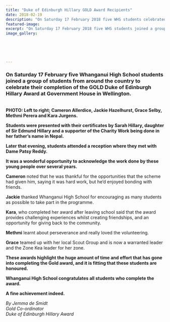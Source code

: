 ```yaml
---
title: "Duke of Edinburgh Hillary GOLD Award Recipients"
date: 2018-02-19
description: "On Saturday 17 February 2018 five WHS students celebrated their completion of the GOLD Duke of Edinburgh Hillary Award at Government House..."
featured-image: 
excerpt: "On Saturday 17 February 2018 five WHS students joined a group of students from around the country to celebrate their completion of the GOLD Duke of Edinburgh Hillary Award."
image_gallery:
    
    
    
    
    
---
```


<h3><strong>On Saturday 17&nbsp;February five Whanganui High School students joined a group of students from around the country to celebrate their completion of the GOLD Duke of Edinburgh Hillary Award at Government House in Wellington.</strong></h3>
<p><strong><br />PHOTO: Left to right; Cameron Allerdice, Jackie Hazelhurst, Grace Selby, Methmi Perera and Kara Jurgens.</strong></p>
<p><strong>Students were presented with their certificates by Sarah Hillary, daughter of Sir Edmund Hillary and a supporter of the Charity Work being done in her father&rsquo;s name in Nepal.</strong></p>
<p><strong>Later that evening, students attended a reception where they met with Dame Patsy Reddy.</strong></p>
<p><strong>It was a wonderful opportunity to acknowledge the work done by these young people over several years.&nbsp;</strong></p>
<p><strong>Cameron</strong> noted that he was thankful for the opportunities that the scheme had given him, saying it was hard work, but he&rsquo;d enjoyed bonding with friends.</p>
<p><strong>Jackie</strong> thanked Whanganui High School for encouraging as many students as possible to take part in the programme.</p>
<p><strong>Kara</strong>, who completed her award after leaving school said that the award provides challenging experiences whilst creating friendships, and an opportunity for giving back to the community.</p>
<p><strong>Methmi</strong> learnt about perseverance and really loved the volunteering.</p>
<p><strong>Grace</strong> teamed up with her local Scout Group and is now a warranted leader and the Zone Kea leader for her zone.</p>
<p><strong><span>These awards highlight the huge amount of time and effort that has gone into completing the Gold award, and it is fitting that these students are honoured.</span></strong><strong></strong></p>
<p><strong><span>Whanganui High School congratulates all students who complete the award.</span></strong><strong></strong></p>
<p><strong><span>A fine achievement indeed.</span></strong><strong></strong></p>
<p><em>By Jemma de Smidt</em><br /><em>Gold Co-ordinator<br />Duke of Edinburgh Hillary Award</em></p>


